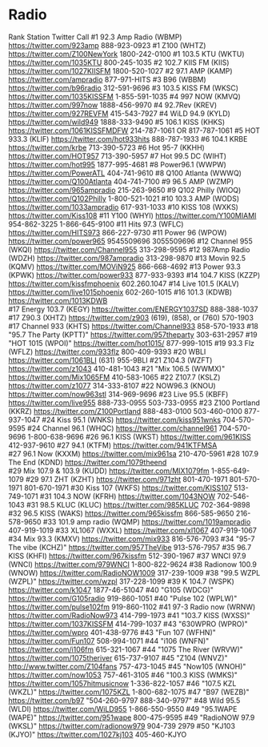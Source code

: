# Radio

Rank	Station	Twitter	Call
#1	92.3 Amp Radio (WBMP)	https://twitter.com/923amp	888-923-0923
#1	Z100 (WHTZ)	https://twitter.com/Z100NewYork	1800-242-0100
#1	103.5 KTU (WKTU)	https://twitter.com/1035KTU	800-245-1035
#2	102.7 KIIS FM (KIIS)	https://twitter.com/1027KIISFM	1800-520-1027
#2	97.1 AMP (KAMP)	https://twitter.com/ampradio	877-971-HITS
#3	B96 (WBBM)	https://twitter.com/b96radio	312-591-9696
#3	103.5 KISS FM (WKSC)	https://twitter.com/1035KISSFM	1-855-591-1035
#4	997 NOW (KMVQ)	https://twitter.com/997now	1888-456-9970
#4	92.7Rev (KREV)	https://twitter.com/927REVFM	415-543-7927
#4	WiLD 94.9 (KYLD)	https://twitter.com/wild949	1888-333-9490
#5	106.1 KISS (KHKS)	https://twitter.com/1061KISSFMDFW	214-787-1061 OR 817-787-1061
#5	HOT 933.3 (KLIF)	https://twitter.com/hot933hits	888-787-1933
#6	104.1 KRBE	https://twitter.com/krbe	713-390-5723
#6	Hot 95-7 (KKHH)	https://twitter.com/HOT957	713-390-5957
#7	Hot 99.5 DC (WIHT)	https://twitter.com/hot995	1877-995-4681
#8	Power96.1 (WWPW)	https://twitter.com/PowerATL	404-741-9610
#8	Q100 Atlanta (WWWQ)	https://twitter.com/Q100Atlanta	404-741-7100
#9	96.5 AMP (WZMP)	https://twitter.com/965ampradio	215-263-9650
#9	Q102 Philly (WIOQ)	https://twitter.com/Q102Philly	1-800-521-1021
#10	103.3 AMP (WODS)	https://twitter.com/1033ampradio	617-931-1033
#10	KISS 108 (WXKS)	https://twitter.com/Kiss108	
#11	Y100 (WHYI)	https://twitter.com/Y100MIAMI	954-862-3225 1-866-645-9100
#11	Hits 97.3 (WFLC)	https://twitter.com/HITS973	866-227-9730
#11	Power 96 (WPOW)	https://twitter.com/power965	9545509696 3055509696
#12	Channel 955 (WKQI)	https://twitter.com/Channel955	313-298-9595
#12	987Amp Radio (WDZH)	https://twitter.com/987ampradio	313-298-9870
#13	Movin 92.5 (KQMV)	https://twitter.com/MOViN925	866-668-4692
#13	Power 93.3 (KPWK)	https://twitter.com/power933	877-933-9393
#14	104.7 KISS (KZZP)	https://twitter.com/kissfmphoenix	602.260.1047
#14	Live 101.5 (KALV)	https://twitter.com/live1015phoenix	602-260-1015
#16	101.3 (KDWB)	https://twitter.com/1013KDWB	
#17	Energy 103.7 (KEGY)	https://twitter.com/ENERGY1037SD	888-388-1037
#17	Z90.3 (XHTZ)	https://twitter.com/z903	(619), (858), or (760) 570-1903
#17	Channel 933 (KHTS)	https://twitter.com/Channel933	858-570-1933
#18	"95.7 The Party (KPTT)"	https://twitter.com/957theparty	303-631-2957
#19	"HOT 1015 (WPOI)"	https://twitter.com/hot1015/	877-999-1015
#19	93.3 Flz (WFLZ)	https://twitter.com/933flz	800-409-9393
#20	WBLI	https://twitter.com/1061BLI	(631) 955-9BLI
#21	Z104.3 (WZFT)	https://twitter.com/z1043	410-481-1043
#21	"Mix 106.5 (WWMX)"	https://twitter.com/Mix1065FM	410-583-1065
#22	Z107.7 (KSLZ)	https://twitter.com/z1077	314-333-8107
#22	NOW96.3 (KNOU)	https://twitter.com/now963stl	314-969-9696
#23	Live 95.5 (KBFF)	https://twitter.com/live955	888-733-0955 503-733-0955
#23	Z100 Portland (KKRZ)	https://twitter.com/Z100Portland	888-483-0100 503-460-0100 877-937-1047
#24	Kiss 95.1 (WNKS)	https://twitter.com/kiss951wnks	704-570-9595
#24	Channel 96.1 (WHQC)	https://twitter.com/channel961	704-570-9696 1-800-638-9696
#26	96.1 KISS (WKST)	https://twitter.com/961KISS	412-937-9610
#27	94.1 (KTFM)	https://twitter.com/941KTFMSA	
#27	96.1 Now (KXXM)	https://twitter.com/mix961sa	210-470-5961
#28	107.9 The End (KDND)	https://twitter.com/1079theend	
#29	Mix 107.9 & 103.9 (KUDD)	https://twitter.com/MIX1079fm	1-855-649-1079
#29	97.1 ZHT (KZHT)	https://twitter.com/971zht	801-470-1971 801-570-1971 801-670-1971
#30	Kiss 107 (WKFS)	https://twitter.com/KISS107	513-749-1071
#31	104.3 NOW (KFRH)	https://twitter.com/1043NOW	702-546-1043
#31	98.5 KLUC (KLUC)	https://twitter.com/985KLUC	702-364-9898
#32	96.5 KISS (WAKS)	https://twitter.com/965kissfm	866-585-9650 216-578-9650
#33	101.9 amp radio (WQMP)	https://twitter.com/1019ampradio	407-919-1019
#33	XL1067 (WXXL)	https://twitter.com/xl1067	407-919-1067
#34	Mix 93.3 (KMXV)	https://twitter.com/mix933	816-576-7093
#34	"95-7 The vibe (KCHZ)"	https://twitter.com/957TheVibe	913-576-7957
#35	96.7 KISS (KHFI)	https://twitter.com/967kissfm	512-390-1967
#37	WNCI 97.9 (WNCI)	https://twitter.com/979WNCI	1-800-822-9624
#38	Radionow 100.9 (WNOW)	https://twitter.com/RadioNOW1009	317-239-1009
#38	"99.5 WZPL (WZPL)"	https://twitter.com/wzpl	317-228-1099
#39	K 104.7 (WSPK)	https://twitter.com/k1047	1877-46-51047
#40	"G105 (WDCG)"	https://twitter.com/G105radio	919-860-1051
#40	"Pulse 102 (WPLW)"	https://twitter.com/pulse102fm	919-860-1102
#41	97-3 Radio now (WRNW)	https://twitter.com/RadioNow973	414-799-1973
#41	"103.7 KISS (WXSS)"	https://twitter.com/1037KISSFM	414-799-1037
#43	"630WPRO (WPRO)"	https://twitter.com/wpro	401-438-9776
#43	"Fun 107 (WFHN)"	https://twitter.com/Fun107	508-994-1071
#44	"i106 (WNFN)"	https://twitter.com/i106fm	615-321-1067
#44	"1075 The River (WRVW)"	https://twitter.com/1075theriver	615-737-9107
#45	"Z104 (WNVZ)"	http://www.twitter.com/Z104fans	757-473-1045
#45	"Now105 (WNOH)"	https://twitter.com/now1053	757-461-3105
#46	"100.3 KISS (WMKS)"	https://twitter.com/1057hitmusicnow	1-336-822-1057
#46	"107.5 KZL (WKZL)"	https://twitter.com/1075KZL	1-800-682-1075
#47	"B97 (WEZB)"	https://twitter.com/b97	"504-260-9797 888-340-9797"
#48	Wild 95.5 (WLDI)	https://twitter.com/WiLD955	1-866-550-9550
#49	"95.1WAPE (WAPE)"	https://twitter.com/951wape	800-475-9595
#49	"RadioNOW 97.9 (WKSL)"	https://twitter.com/radionow979	904-739 2979
#50	"KJ103 (KJYO)"	https://twitter.com/1027kj103	405-460-KJYO
